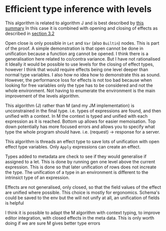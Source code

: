# Efficient type inference with levels

This algorithm is related to algorithm J and is best described by [this summary](https://okmij.org/ftp/ML/generalization.html)
In this case it is combined with opening and closing of effects as described in [section 3.2](https://arxiv.org/pdf/1406.2061.pdf)

Open close is only possible in `Let` and `Var` (also `Builtin`) nodes. This is part of the proof.
A simple demonstration is that open cannot be done in unification because a function arg cannot be opened.
I think there is a generalisation here related to co/contra variance. But I have not rationalised it
Ideally it would be possible to use levels for the closing of effect types, however I think that would require effects being one level deeper than normal type variables. I also how no idea how to demonstrate this as sound.
However, the performance loss for effects is not too bad because when looking for free variables only the type has to be considered and not the whole environment. Not having to enumerate the environment is the main improvement of the levels algorithm.

This algorithm (J) rather than M (and my JM implementation) is unconstrained in the final type.
i.e. types of expressions are found, and then unified with a context. In M the context is typed and unified with each expression as it is reached.
Bottom up allows for easier memoisation. Top down potentially has more focused errors and allows you to specify what type the whole program should have. i.e. (request) -> response for a server.

This algorithm is threads an effect type to save lots of unification with open effect type variables.
Only `Apply` expressions can create an effect.

Types added to metadata are check to see if they would generalise if assigned to a let. This is done by running gen one level above the current expression. This is done so that later unification of rows does not increate the type. The unification of a type in an environment is different to the intrinsict type of an expression.

Effects are not generalised, only closed, so that the field values of the effect are unified where possible.
This choice is mostly for ergonomics.
Schema's could be saved to the env but the will not unify at all, an unification of fields is helpful

I think it is possible to adapt the M algorithm with context typing, to improve editor integration, with closed effects in the meta data. This is only worth doing if we are sure M gives better type errors
